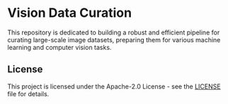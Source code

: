 # Vision Data Curation

This repository is dedicated to building a robust and efficient pipeline for curating large-scale image datasets,
preparing them for various machine learning and computer vision tasks.

## License

This project is licensed under the Apache-2.0 License - see the [LICENSE](https://gitlab.com/birder/vision-data-curation/blob/main/LICENSE) file for details.
